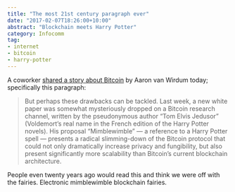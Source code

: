 ```yaml
---
title: "The most 21st century paragraph ever"
date: "2017-02-07T18:26:00+10:00"
abstract: "Blockchain meets Harry Potter"
category: Infocomm
tag:
- internet
- bitcoin
- harry-potter
---
```

A coworker [shared a story about Bitcoin] by Aaron van Wirdum today; specifically this paragraph:

> But perhaps these drawbacks can be tackled. Last week, a new white paper was somewhat mysteriously dropped on a Bitcoin research channel, written by the pseudonymous author “Tom Elvis Jedusor” (Voldemort’s real name in the French edition of the Harry Potter novels). His proposal “Mimblewimble” — a reference to a Harry Potter spell — presents a radical slimming-down of the Bitcoin protocol that could not only dramatically increase privacy and fungibility, but also present significantly more scalability than Bitcoin’s current blockchain architecture.

People even twenty years ago would read this and think we were off with the fairies. Electronic mimblewimble blockchain fairies.

[shared a story about Bitcoin]: https://bitcoinmagazine.com/articles/mimblewimble-how-a-stripped-down-version-of-bitcoin-could-improve-privacy-fungibility-and-scalability-all-at-once-1471038001/

